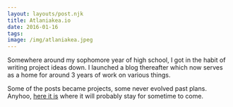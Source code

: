 ```yaml
---
layout: layouts/post.njk
title: Atlaniakea.io
date: 2016-01-16
tags: 
image: /img/atlaniakea.jpeg
---
```


Somewhere around my sophomore year of high school, I got in the habit of writing project ideas down. I launched a blog thereafter which now serves as a home for around 3 years of work on various things.

Some of the posts became projects, some never evolved past plans. Anyhoo, [here it is](http://gest-alt.github.io/atlaniakea.io) where it will probably stay for sometime to come.

